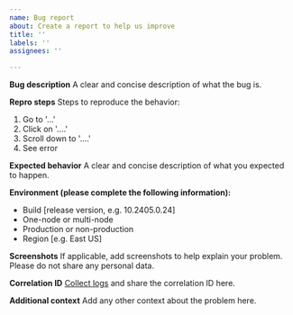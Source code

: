 ```yaml
---
name: Bug report
about: Create a report to help us improve
title: ''
labels: ''
assignees: ''

---
```


**Bug description**
A clear and concise description of what the bug is.

**Repro steps**
Steps to reproduce the behavior:
1. Go to '...'
2. Click on '....'
3. Scroll down to '....'
4. See error

**Expected behavior**
A clear and concise description of what you expected to happen.

**Environment (please complete the following information):**
 - Build [release version, e.g. 10.2405.0.24]
 - One-node or multi-node
 - Production or non-production
 - Region [e.g. East US]

**Screenshots**
If applicable, add screenshots to help explain your problem. Please do not share any personal data.

**Correlation ID**
[Collect logs](https://learn.microsoft.com/azure-stack/hci/manage/get-support-for-deployment-issues#perform-standalone-log-collection) and share the correlation ID here.

**Additional context**
Add any other context about the problem here.
